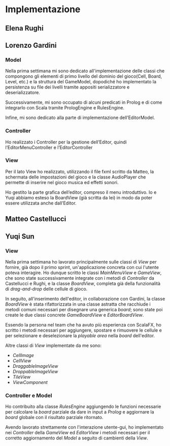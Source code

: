 # Implementazione

## Elena Rughi

## Lorenzo Gardini

### Model
Nella prima settimana mi sono dedicato all'implementazione delle classi che compongono gli elementi di primo livello del dominio del gioco(Cell, Board, Level, etc.) e la struttura del GameModel, dopodiché ho implementato la persistenza su file dei livelli tramite appositi serializzatore e deserializzatore.

Successivamente, mi sono occupato di alcuni predicati in Prolog e di come integrarlo con Scala tramite PrologEngine e RulesEngine.

Infine, mi sono dedicato alla parte di implementazione dell’EditorModel.

### Controller 
Ho realizzato i Controller per la gestione dell’Editor, quindi l’EditorMenuController e l’EditorController


### View
Per il lato View ho realizzato, utilizzando il file fxml scritto da Matteo, la schermata delle impostazioni del gioco e la classe AudioPlayer che permette di inserire nel gioco musica ed effetti sonori.

Ho gestito la parte grafica dell’editor, compreso il menu introduttivo.
Io e Yuqi abbiamo esteso la BoardView (già scritta da lei) in modo da poter essere utilizzata anche dall’Editor.

## Matteo Castellucci

## Yuqi Sun

### View
Nella prima settimana ho lavorato principalmente sulle classi di *View* per fornire, già dopo il primo sprint, un'applicazione concreta con cui l'utente poteva interagire. Ho dunque scritto le classi *MainMenuView* e *GameView*, che sono state successivamente integrate con i metodi di *Controller* da Castellucci e Rughi, e la classe *BoardView*, completa già della funzionalità di *drag-and-drop* delle cellule di gioco.

In seguito, all'inserimento dell'editor, in collaborazione con Gardini, la classe *BoardView* è stata rifattorizzata in una classe astratta che racchiude i metodi comuni necessari per disegnare una generica *board*; sono state poi create le due classi concrete *GameBoardView* e *EditorBoardView*.

Essendo la persona nel team che ha avuto più esperienza con ScalaFX, ho scritto i metodi necessari per aggiungere, spostare e rimuovere le cellule e per selezionare e deselezionare la *playable area* nella *board* dell'editor.

Altre classi di *View* implementate da me sono:
- *CellImage*
- *CellView*
- *DraggableImageView*
- *DroppableImageView*
- *TileView*
- *ViewComponent*

### Controller e Model
Ho contribuito alla classe *RulesEngine* aggiungendo le funzioni necessarie per calcolare la *board* parziale da dare in input a *Prolog* e aggiornare la *board* globale con il risultato parziale ritornato.

Avendo lavorato strettamente con l'interazione utente-gui, ho implementato nei *Controller* della *GameView* ed *EditorView* i metodi necessari per il corretto aggiornamento del *Model* a seguito di cambienti della *View*.
